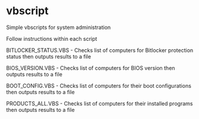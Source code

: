# vbscript
Simple vbscripts for system administration

Follow instructions within each script

BITLOCKER_STATUS.VBS - Checks list of computers for Bitlocker protection status then outputs results to a file

BIOS_VERSION.VBS - Checks list of computers for BIOS version then outputs results to a file

BOOT_CONFIG.VBS - Checks list of computers for their boot configurations then outputs results to a file

PRODUCTS_ALL.VBS - Checks list of computers for their installed programs then outputs results to a file




